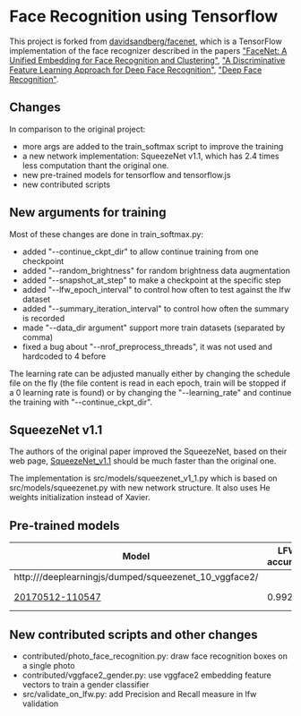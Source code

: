 # Face Recognition using Tensorflow 

This project is forked from [davidsandberg/facenet](https://github.com/davidsandberg/facenet), which is a TensorFlow implementation of the face recognizer described in the papers
["FaceNet: A Unified Embedding for Face Recognition and Clustering"](http://arxiv.org/abs/1503.03832), ["A Discriminative Feature Learning Approach for Deep Face Recognition"](http://ydwen.github.io/papers/WenECCV16.pdf), ["Deep Face Recognition"](http://www.robots.ox.ac.uk/~vgg/publications/2015/Parkhi15/parkhi15.pdf).

## Changes

In comparison to the original project:
* more args are added to the train_softmax script to improve the training
* a new network implementation: SqueezeNet v1.1, which has 2.4 times less computation thant the original one.
* new pre-trained models for tensorflow and tensorflow.js
* new contributed scripts

## New arguments for training

Most of these changes are done in train_softmax.py:
* added "--continue_ckpt_dir" to allow continue training from one checkpoint
* added "--random_brightness" for random brightness data augmentation
* added "--snapshot_at_step" to make a checkpoint at the specific step
* added "--lfw_epoch_interval" to control how often to test against the lfw dataset
* added "--summary_iteration_interval" to control how often the summary is recorded
* made "--data_dir argument" support more train datasets (separated by comma)
* fixed a bug about "--nrof_preprocess_threads", it was not used and hardcoded to 4 before

The learning rate can be adjusted manually either by changing the schedule file on the fly (the file content is read in each epoch, train will be stopped if a 0 learning rate is found) or by changing the "--learning_rate" and continue the training with "--continue_ckpt_dir".


## SqueezeNet v1.1
The authors of the original paper improved the SqueezeNet, based on their web page, [SqueezeNet_v1.1](https://github.com/DeepScale/SqueezeNet/tree/master/SqueezeNet_v1.1) should be much faster than the original one.

The implementation is src/models/squeezenet_v1_1.py which is based on src/models/squeezenet.py with new network structure. It also uses He weights initialization instead of Xavier. 


## Pre-trained models
| Model           | LFW accuracy | Training dataset | Architecture |
|-----------------|--------------|------------------|-------------|
| http:///deeplearningjs/dumped/squeezenet_10_vggface2/ |         | VGGFace2    | SqueezeNet |
| [20170512-110547](https://drive.google.com/file/d/0B5MzpY9kBtDVZ2RpVDYwWmxoSUk) | 0.992        | MS-Celeb-1M      | [Inception ResNet v1](https://github.com/davidsandberg/facenet/blob/master/src/models/inception_resnet_v1.py) |


## New contributed scripts and other changes 
* contributed/photo_face_recognition.py: draw face recognition boxes on a single photo
* contributed/vggface2_gender.py: use vggface2 embedding feature vectors to train a gender classifier
* src/validate_on_lfw.py: add Precision and Recall measure in lfw validation
